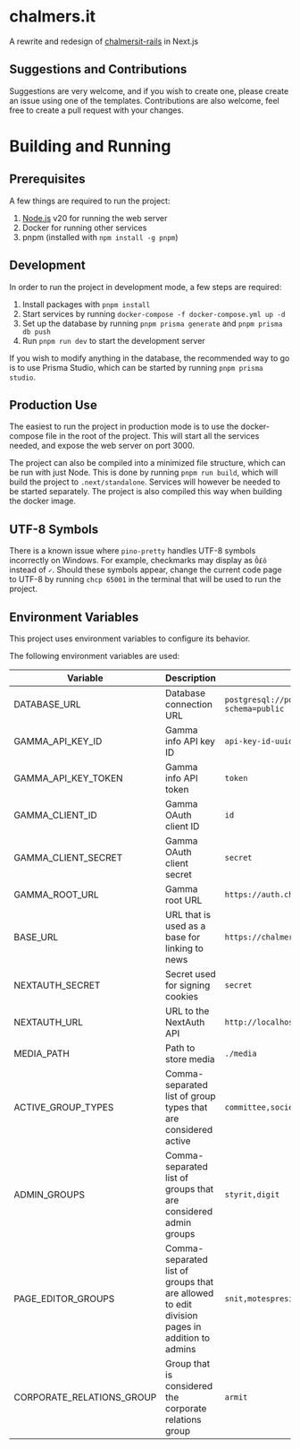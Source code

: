 # chalmers.it

A rewrite and redesign of [chalmersit-rails](https://github.com/cthit/chalmersit-rails) in Next.js

## Suggestions and Contributions

Suggestions are very welcome, and if you wish to create one, please create an issue using one of the templates.
Contributions are also welcome, feel free to create a pull request with your changes.

# Building and Running

## Prerequisites

A few things are required to run the project:

1. [Node.js](https://nodejs.org/en/) v20 for running the web server
2. Docker for running other services
3. pnpm (installed with `npm install -g pnpm`)

## Development

In order to run the project in development mode, a few steps are required:

1. Install packages with `pnpm install`
2. Start services by running `docker-compose -f docker-compose.yml up -d`
3. Set up the database by running `pnpm prisma generate` and `pnpm prisma db push`
4. Run `pnpm run dev` to start the development server

If you wish to modify anything in the database, the recommended way to go is to use Prisma Studio, which can be started by running `pnpm prisma studio`.

## Production Use

The easiest to run the project in production mode is to use the docker-compose file in the root of the project.
This will start all the services needed, and expose the web server on port 3000.

The project can also be compiled into a minimized file structure, which can be run with just Node.
This is done by running `pnpm run build`, which will build the project to `.next/standalone`.
Services will however be needed to be started separately.
The project is also compiled this way when building the docker image.

## UTF-8 Symbols

There is a known issue where `pino-pretty` handles UTF-8 symbols incorrectly on Windows.
For example, checkmarks may display as `Ô£ô` instead of `✓`.
Should these symbols appear, change the current code page to UTF-8 by running `chcp 65001` in the terminal that will be used to run the project.

## Environment Variables

This project uses environment variables to configure its behavior.

The following environment variables are used:

| Variable                  | Description                                                                                  | Example Value                                                          |
| ------------------------- | -------------------------------------------------------------------------------------------- | ---------------------------------------------------------------------- |
| DATABASE_URL              | Database connection URL                                                                      | `postgresql://postgres:postgres@localhost:5432/postgres?schema=public` |
| GAMMA_API_KEY_ID          | Gamma info API key ID                                                                        | `api-key-id-uuid-here`                                                 |
| GAMMA_API_KEY_TOKEN       | Gamma info API token                                                                         | `token`                                                                |
| GAMMA_CLIENT_ID           | Gamma OAuth client ID                                                                        | `id`                                                                   |
| GAMMA_CLIENT_SECRET       | Gamma OAuth client secret                                                                    | `secret`                                                               |
| GAMMA_ROOT_URL            | Gamma root URL                                                                               | `https://auth.chalmers.it`                                             |
| BASE_URL                  | URL that is used as a base for linking to news                                               | `https://chalmers.it`                                                  |
| NEXTAUTH_SECRET           | Secret used for signing cookies                                                              | `secret`                                                               |
| NEXTAUTH_URL              | URL to the NextAuth API                                                                      | `http://localhost:3000/api/auth`                                       |
| MEDIA_PATH                | Path to store media                                                                          | `./media`                                                              |
| ACTIVE_GROUP_TYPES        | Comma-separated list of group types that are considered active                               | `committee,society`                                                    |
| ADMIN_GROUPS              | Comma-separated list of groups that are considered admin groups                              | `styrit,digit`                                                         |
| PAGE_EDITOR_GROUPS        | Comma-separated list of groups that are allowed to edit division pages in addition to admins | `snit,motespresidit`                                                   |
| CORPORATE_RELATIONS_GROUP | Group that is considered the corporate relations group                                       | `armit`                                                                |
